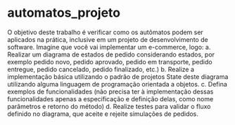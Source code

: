 # automatos_projeto

O objetivo deste trabalho é verificar como os autômatos podem ser aplicados na
prática, inclusive em um projeto de desenvolvimento de software. Imagine que
você vai implementar um e-commerce, logo:
a. Realizar um diagrama de estados de pedido considerando estados, por
exemplo pedido novo, pedido aprovado, pedido em transporte, pedido
entregue, pedido cancelado, pedido finalizado, etc.)
b. Realize a implementação básica utilizando o padrão de projetos State
deste diagrama utilizando alguma linguagem de programação orientada a
objetos.
c. Defina exemplos de funcionalidades (não precisa ter à implementação
dessas funcionalidades apenas a especificação e definição delas, como
nome parâmetros e retorno do método)
d. Realize testes para validar o fluxo definido no diagrama, que aceite e
rejeite simulações de pedidos.
